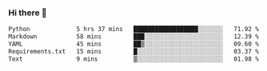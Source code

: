 ### Hi there 👋

<!--START_SECTION:waka-->

```txt
Python             5 hrs 37 mins   ██████████████████░░░░░░░   71.92 %
Markdown           58 mins         ███░░░░░░░░░░░░░░░░░░░░░░   12.39 %
YAML               45 mins         ██▒░░░░░░░░░░░░░░░░░░░░░░   09.60 %
Requirements.txt   15 mins         █░░░░░░░░░░░░░░░░░░░░░░░░   03.37 %
Text               9 mins          ▒░░░░░░░░░░░░░░░░░░░░░░░░   01.98 %
```

<!--END_SECTION:waka-->

<!--
**Jonas-VanHaeken/Jonas-VanHaeken** is a ✨ _special_ ✨ repository because its `README.md` (this file) appears on your GitHub profile.

Here are some ideas to get you started:

- 🔭 I’m currently working on ...
- 🌱 I’m currently learning ...
- 👯 I’m looking to collaborate on ...
- 🤔 I’m looking for help with ...
- 💬 Ask me about ...
- 📫 How to reach me: ...
- 😄 Pronouns: ...
- ⚡ Fun fact: ...
-->
